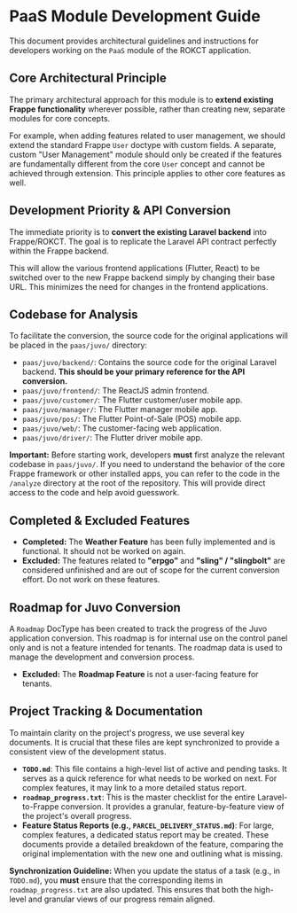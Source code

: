 # PaaS Module Development Guide

This document provides architectural guidelines and instructions for developers working on the `PaaS` module of the ROKCT application.

## Core Architectural Principle

The primary architectural approach for this module is to **extend existing Frappe functionality** wherever possible, rather than creating new, separate modules for core concepts.

For example, when adding features related to user management, we should extend the standard Frappe `User` doctype with custom fields. A separate, custom "User Management" module should only be created if the features are fundamentally different from the core `User` concept and cannot be achieved through extension. This principle applies to other core features as well.

## Development Priority & API Conversion

The immediate priority is to **convert the existing Laravel backend** into Frappe/ROKCT. The goal is to replicate the Laravel API contract perfectly within the Frappe backend.

This will allow the various frontend applications (Flutter, React) to be switched over to the new Frappe backend simply by changing their base URL. This minimizes the need for changes in the frontend applications.

## Codebase for Analysis

To facilitate the conversion, the source code for the original applications will be placed in the `paas/juvo/` directory:

*   `paas/juvo/backend/`: Contains the source code for the original Laravel backend. **This should be your primary reference for the API conversion.**
*   `paas/juvo/frontend/`: The ReactJS admin frontend.
*   `paas/juvo/customer/`: The Flutter customer/user mobile app.
*   `paas/juvo/manager/`: The Flutter manager mobile app.
*   `paas/juvo/pos/`: The Flutter Point-of-Sale (POS) mobile app.
*   `paas/juvo/web/`: The customer-facing web application.
*   `paas/juvo/driver/`: The Flutter driver mobile app.

**Important:** Before starting work, developers **must** first analyze the relevant codebase in `paas/juvo/`. If you need to understand the behavior of the core Frappe framework or other installed apps, you can refer to the code in the `/analyze` directory at the root of the repository. This will provide direct access to the code and help avoid guesswork.

## Completed & Excluded Features

*   **Completed:** The **Weather Feature** has been fully implemented and is functional. It should not be worked on again.
*   **Excluded:** The features related to **"erpgo"** and **"sling" / "slingbolt"** are considered unfinished and are out of scope for the current conversion effort. Do not work on these features.

## Roadmap for Juvo Conversion

A `Roadmap` DocType has been created to track the progress of the Juvo application conversion. This roadmap is for internal use on the control panel only and is not a feature intended for tenants. The roadmap data is used to manage the development and conversion process.

*   **Excluded:** The **Roadmap Feature** is not a user-facing feature for tenants.

## Project Tracking & Documentation

To maintain clarity on the project's progress, we use several key documents. It is crucial that these files are kept synchronized to provide a consistent view of the development status.

*   **`TODO.md`**: This file contains a high-level list of active and pending tasks. It serves as a quick reference for what needs to be worked on next. For complex features, it may link to a more detailed status report.
*   **`roadmap_progress.txt`**: This is the master checklist for the entire Laravel-to-Frappe conversion. It provides a granular, feature-by-feature view of the project's overall progress.
*   **Feature Status Reports (e.g., `PARCEL_DELIVERY_STATUS.md`)**: For large, complex features, a dedicated status report may be created. These documents provide a detailed breakdown of the feature, comparing the original implementation with the new one and outlining what is missing.

**Synchronization Guideline:** When you update the status of a task (e.g., in `TODO.md`), you **must** ensure that the corresponding items in `roadmap_progress.txt` are also updated. This ensures that both the high-level and granular views of our progress remain aligned.